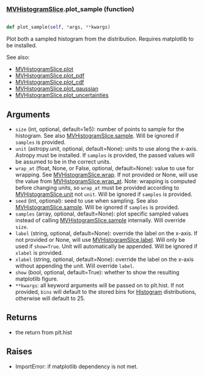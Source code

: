 ### [MVHistogramSlice](MVHistogramSlice.md).plot_sample (function)


```py

def plot_sample(self, *args, **kwargs)

```



Plot both a sampled histogram from the distribution.  Requires
matplotlib to be installed.

See also:

* [MVHistogramSlice.plot](MVHistogramSlice.plot.md)
* [MVHistogramSlice.plot_pdf](MVHistogramSlice.plot_pdf.md)
* [MVHistogramSlice.plot_cdf](MVHistogramSlice.plot_cdf.md)
* [MVHistogramSlice.plot_gaussian](MVHistogramSlice.plot_gaussian.md)
* [MVHistogramSlice.plot_uncertainties](MVHistogramSlice.plot_uncertainties.md)

Arguments
-----------
* `size` (int, optional, default=1e5): number of points to sample for
    the histogram.  See also [MVHistogramSlice.sample](MVHistogramSlice.sample.md).  Will be ignored
    if `samples` is provided.
* `unit` (astropy.unit, optional, default=None): units to use along
    the x-axis.  Astropy must be installed.  If `samples` is provided,
    the passed values will be assumed to be in the correct units.
* `wrap_at` (float, None, or False, optional, default=None): value to
    use for wrapping.  See [MVHistogramSlice.wrap](MVHistogramSlice.wrap.md).  If not provided or None,
    will use the value from [MVHistogramSlice.wrap_at](MVHistogramSlice.wrap_at.md).  Note: wrapping is
    computed before changing units, so `wrap_at` must be provided
    according to [MVHistogramSlice.unit](MVHistogramSlice.unit.md) not `unit`.  Will be ignored
    if `samples` is provided.
* `seed` (int, optional): seed to use when sampling.  See also
    [MVHistogramSlice.sample](MVHistogramSlice.sample.md).  Will be ignored if `samples` is provided.
* `samples` (array, optional, default=None): plot specific sampled
    values instead of calling [MVHistogramSlice.sample](MVHistogramSlice.sample.md) internally.  Will override
    `size`.
* `label` (string, optional, default=None): override the label on the
    x-axis.  If not provided or None, will use [MVHistogramSlice.label](MVHistogramSlice.label.md).  Will
    only be used if `show=True`.  Unit will automatically be appended.
    Will be ignored if `xlabel` is provided.
* `xlabel` (string, optional, default=None): override the label on the
    x-axis without appending the unit.  Will override `label`.
* `show` (bool, optional, default=True): whether to show the resulting
    matplotlib figure.
* `**kwargs`: all keyword arguments will be passed on to plt.hist.  If
    not provided, `bins` will default to the stored bins for [Histogram](Histogram.md)
    distributions, otherwise will default to 25.

Returns
--------
* the return from plt.hist

Raises
--------
* ImportError: if matplotlib dependency is not met.


